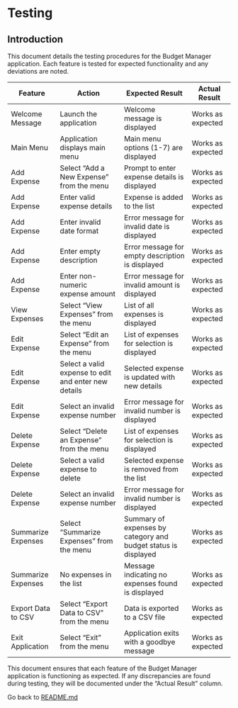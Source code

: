 # Testing

## Introduction

This document details the testing procedures for the Budget Manager application. Each feature is tested for expected functionality and any deviations are noted.

| **Feature**   | **Action**                    | **Expected Result**          | **Actual Result** |
| ------------- | ----------------------------- | ---------------------------- | ----------------- |
| Welcome Message | Launch the application | Welcome message is displayed | Works as expected |
| Main Menu| Application displays main menu | Main menu options (1-7) are displayed| Works as expected | 
| Add Expense | Select “Add a New Expense” from the menu| Prompt to enter expense details is displayed| Works as expected | 
| Add Expense | Enter valid expense details | Expense is added to the list| Works as expected | 
| Add Expense | Enter invalid date format| Error message for invalid date is displayed| Works as expected | 
| Add Expense | Enter empty description| Error message for empty description is displayed| Works as expected | 
| Add Expense | Enter non-numeric expense amount| Error message for invalid amount is displayed| Works as expected | 
| View Expenses | Select “View Expenses” from the menu| List of all expenses is displayed| Works as expected | 
| Edit Expense| Select “Edit an Expense” from the menu| List of expenses for selection is displayed| Works as expected | 
| Edit Expense| Select a valid expense to edit and enter new details|Selected expense is updated with new details | Works as expected | 
| Edit Expense|Select an invalid expense number | Error message for invalid number is displayed| Works as expected | 
| Delete Expense | Select “Delete an Expense” from the menu| List of expenses for selection is displayed| Works as expected | 
| Delete Expense |Select a valid expense to delete|Selected expense is removed from the list | Works as expected | 
| Delete Expense |Select an invalid expense number| Error message for invalid number is displayed| Works as expected | 
| Summarize Expenses| Select “Summarize Expenses” from the menu| Summary of expenses by category and budget status is displayed| Works as expected | 
| Summarize Expenses| No expenses in the list| Message indicating no expenses found is displayed| Works as expected | 
| Export Data to CSV | Select “Export Data to CSV” from the menu| Data is exported to a CSV file| Works as expected | 
| Exit Application | Select “Exit” from the menu|Application exits with a goodbye message| Works as expected | 

This document ensures that each feature of the Budget Manager application is functioning as expected. If any discrepancies are found during testing, they will be documented under the “Actual Result” column.

Go back to [README.md](/README.md)

